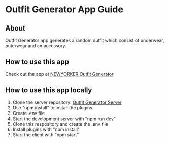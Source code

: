 # Outfit Generator App Guide

## About

Outfit Generator app generates a random outfit which consist of underwear, outerwear and an accessory.

## How to use this app

Check out the app at [NEWYORKER Outfit Generator](https://newyorker-outfit-generator.netlify.app/)

## How to use this app locally

1. Clone the server repository: [Outfit Generator Server](https://github.com/sreelakshmys/outfit-generator-server "outfit geneartor server")
2. Use "npm install" to install the plugins
3. Create .env file
4. Start the development server with "npm run dev"
5. Clone this respository and create the .env file
6. Install plugins with "npm install"
7. Start the client with "npm start"

